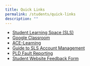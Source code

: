 ```yaml
---
title: Quick Links
permalink: /students/quick-links
description: ""
---
```

<ul>
<li><a href="https://vle.learning.moe.edu.sg/login" target="_blank" rel="noopener">Student Learning Space (SLS)</a></li>
<li><a href="https://edu.google.com/intl/ALL_sg/products/classroom/" target="_blank" rel="noopener">Google Classroom</a></li>
<li><a href="https://www.ace-learning.com/" target="_blank" rel="noopener">ACE-Learning</a></li>
<li><a href="https://moe-canberrasec-staging.netlify.app/files/SLS-Account-Management-Guide-for-Sec-Students.pdf" target="_blank" rel="noopener">Guide to SLS Account Management</a></li>
<li><a href="https://canberrasec.moe.edu.sg/students/quick-links/pld-fault-reporting" target="_blank" rel="noopener">PLD Fault Reporting</a></li>
<li><a href="https://form.gov.sg/61f10cae2ce86a00127ae6c3" target="_blank" rel="noopener">Student Website Feedback Form</a></li>
</ul>
